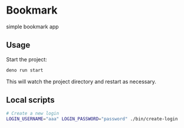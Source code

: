 # Bookmark

simple bookmark app

## Usage

Start the project:

```sh
deno run start
```

This will watch the project directory and restart as necessary.

## Local scripts

```sh
# Create a new login
LOGIN_USERNAME="aaa" LOGIN_PASSWORD="password" ./bin/create-login
```
